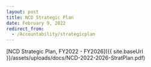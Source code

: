 ```yaml
---
layout: post
title: NCD Strategic Plan
date: February 9, 2022
redirect_from:
  - /Accountability/strategicplan
---
```

\[NCD Strategic Plan, FY2022 - FY2026]({{ site.baseUrl }}/assets/uploads/docs/NCD-2022-2026-StratPlan.pdf)